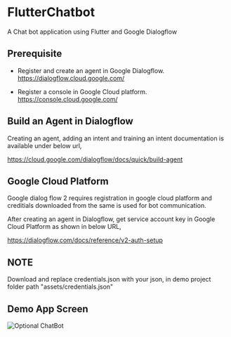 # FlutterChatbot
A Chat bot application using Flutter and Google Dialogflow

## Prerequisite

- Register and create an agent in Google Dialogflow.
https://dialogflow.cloud.google.com/

- Register a console in Google Cloud platform.
https://console.cloud.google.com/


## Build an Agent in Dialogflow

Creating an agent, adding an intent and training an intent documentation is available under below url,

https://cloud.google.com/dialogflow/docs/quick/build-agent

## Google Cloud Platform

Google dialog flow 2 requires registration in google cloud platform and creditials downloaded from the same is used for bot communication.

After creating an agent in Dialogflow, get service account key in Google Cloud Platform as shown in below URL,

https://dialogflow.com/docs/reference/v2-auth-setup

## NOTE
Download and replace credentials.json with your json, in demo project folder path "assets/credentials.json"


## Demo App Screen

![Optional ChatBot](https://github.com/shynubooshnan/flutterChatbot/blob/master/Screenshot_20200206-153034.jpg)

